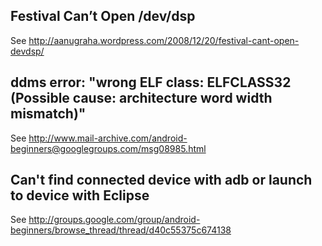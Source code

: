 ## Festival Can’t Open /dev/dsp ##

See http://aanugraha.wordpress.com/2008/12/20/festival-cant-open-devdsp/

## ddms error: "wrong ELF class: ELFCLASS32 (Possible cause: architecture word width mismatch)" ##

See http://www.mail-archive.com/android-beginners@googlegroups.com/msg08985.html

## Can't find connected device with adb or launch to device with Eclipse ##

See http://groups.google.com/group/android-beginners/browse_thread/thread/d40c55375c674138